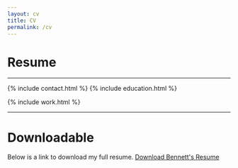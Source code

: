```yaml
---
layout: cv
title: CV
permalink: /cv
---
```


# Resume
___
{% include contact.html %}
{% include education.html %}

{% include work.html %}

___

# Downloadable
Below is a link to download my full resume.
[Download Bennett's Resume](assets/pdf/resume.pdf)
